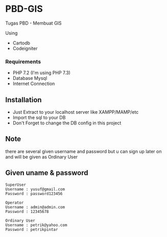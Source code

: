 # PBD-GIS

Tugas PBD - Membuat GIS

Using 
- Cartodb
- Codeigniter

### Requirements
- PHP 7.2 (I'm using PHP 7.3)
- Database Mysql
- Internet Connection

## Installation
- Just Extract to your localhost server like XAMPP/MAMP/etc
- Import the sql to your DB
- Don't Forget to change the DB config in this project

## Note
there are several given username and password but u can sign up later on and will be given as Ordinary User

## Given uname & password
```Uname1
SuperUser
Username : yusuf@gmail.com 
Password : password123456
```
```Uname2
Operator
Username : admin@admin.com
Password : 12345678
```
```Uname3
Ordinary User
Username : petrik@yahoo.com 
Password : petrikpintar 
```
